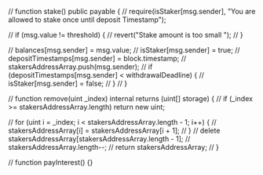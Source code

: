 // function stake() public payable {
// require(isStaker[msg.sender], "You are allowed to stake once until deposit Timestamp");

// if (msg.value != threshold) {
// revert("Stake amount is too small ");
// }

// balances[msg.sender] = msg.value;
// isStaker[msg.sender] = true;
// depositTimestamps[msg.sender] = block.timestamp;
// stakersAddressArray.push(msg.sender);
// if (depositTimestamps[msg.sender] < withdrawalDeadline) {
// isStaker[msg.sender] = false;
// }
// }

// function remove(uint \_index) internal returns (uint[] storage) {
// if (\_index >= stakersAddressArray.length) return new uint[](0);

// for (uint i = \_index; i < stakersAddressArray.length - 1; i++) {
// stakersAddressArray[i] = stakersAddressArray[i + 1];
// }
// delete stakersAddressArray[stakersAddressArray.length - 1];
// stakersAddressArray.length--;
// return stakersAddressArray;
// }

// function payInterest() {}
